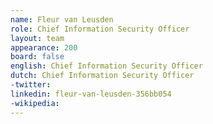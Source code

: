 ```yaml
---
name: Fleur van Leusden
role: Chief Information Security Officer
layout: team
appearance: 200
board: false
english: Chief Information Security Officer
dutch: Chief Information Security Officer
-twitter: 
linkedin: fleur-van-leusden-356bb054
-wikipedia: 
---
```

